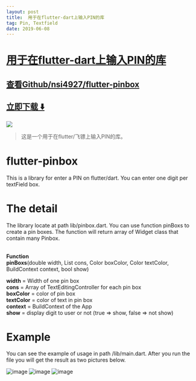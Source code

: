 ```yaml
---
layout: post
title:  用于在flutter-dart上输入PIN的库
tag: Pin, Textfield
date: 2019-06-08
---
```


# [用于在flutter-dart上输入PIN的库 ](http://github.com/nsi4927/flutter-pinbox) 



## [查看Github/nsi4927/flutter-pinbox](http://github.com/nsi4927/flutter-pinbox)
## [立即下载 ️⬇️ ](https://codeload.github.com/nsi4927/flutter-pinbox/zip/master) 


 
![](https://flutterawesome.com/content/images/2019/05/flutter-pinbox.jpg)
 
>
> 这是一个用于在flutter/飞镖上输入PIN的库。
>

 
# flutter-pinbox
This is a library for enter a PIN on flutter/dart. You can enter one digit per textField box.

# The detail
The library locate at path lib/pinbox.dart.
You can use function pinBoxs to create a pin boxes. 
The function will return array of Widget class that contain many Pinbox.
<br/><br/>

<b>Function</b><br/>
<b>pinBoxs</b>(double width, List<TextEditingController> cons,
    Color boxColor, Color textColor, BuildContext context, bool show)
    
<b>width</b> = Width of one pin box<br/>
<b>cons</b> = Array of TextEditingController for each pin box<br/>
<b>boxColor</b> = color of pin box<br/>
<b>textColor</b> = color of text in pin box<br/>
<b>context</b> = BuildContext of the App<br/>
<b>show</b> = display digit to user or not (true => show, false => not show)


# Example
You can see the example of usage in path /lib/main.dart.
After you run the file you will get the result as two pictures below.


![image](https://github.com/nsi4927/flutter-pinbox/blob/master/imgs/PinBoxDemo1.png?raw=true)
![image](https://github.com/nsi4927/flutter-pinbox/blob/master/imgs/PinBoxDemo2.png?raw=true)
![image](https://github.com/nsi4927/flutter-pinbox/blob/master/imgs/PinBoxDemo3.png?raw=true)

